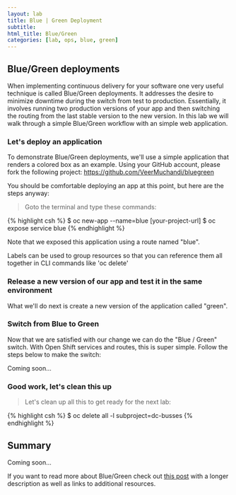```yaml
---
layout: lab
title: Blue | Green Deployment
subtitle: 
html_title: Blue/Green
categories: [lab, ops, blue, green]
---
```


## Blue/Green deployments
When implementing continuous delivery for your software one very useful technique is called Blue/Green deployments.  It addresses the desire to minimize downtime during the switch from test to production.  Essentially, it involves running two production versions of your app and then switching the routing from the last stable version to the new version.  In this lab we will walk through a simple Blue/Green workflow with an simple web application.

### Let's deploy an application
To demonstrate Blue/Green deployments, we'll use a simple application that renders a colored box as an example. Using your GitHub account, please fork the following project: https://github.com/VeerMuchandi/bluegreen

You should be comfortable deploying an app at this point, but here are the steps anyway:

> <i class="fa fa-terminal"></i> Goto the terminal and type these commands:

{% highlight csh %}
$ oc new-app --name=blue [your-project-url]
$ oc expose service blue
{% endhighlight %}

Note that we exposed this application using a route named "blue". 

<i class="fa fa-info-circle"></i> Labels can be used to group resources so that you can reference them all together in CLI commands like 'oc delete'


### Release a new version of our app and test it in the same environment
What we'll do next is create a new version of the application called "green". 


### Switch from Blue to Green
Now that we are satisfied with our change we can do the "Blue / Green" switch.  With Open Shift services and routes, this is super simple.  Follow the steps below to make the switch:

Coming soon...

### Good work, let's clean this up
> <i class="fa fa-terminal"></i> Let's clean up all this to get ready for the next lab:

{% highlight csh %}
$ oc delete all -l subproject=dc-busses
{% endhighlight %}


## Summary
Coming soon...

If you want to read more about Blue/Green check out [this post][1] with a longer description as well as links to additional resources.

[1]: http://martinfowler.com/bliki/BlueGreenDeployment.html
